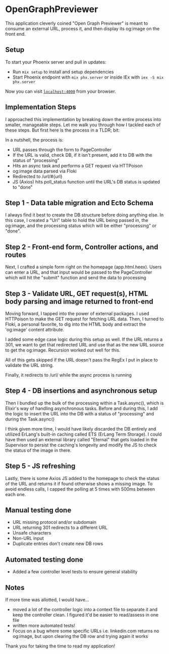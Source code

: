 # OpenGraphPreviewer
This application cleverly coined "Open Graph Previewer" is meant to consume an external URL, process it, and then
display its og:image on the front end.

## Setup
To start your Phoenix server and pull in updates:

  * Run `mix setup` to install and setup dependencies
  * Start Phoenix endpoint with `mix phx.server` or inside IEx with `iex -S mix phx.server`

Now you can visit [`localhost:4000`](http://localhost:4000) from your browser.

## Implementation Steps
I approached this implementation by breaking down the entire process into smaller, manageable steps. 
Let me walk you through how I tackled each of these steps. But first here is the process in a TLDR; bit:

In a nutshell, the process is:
- URL passes through the form to PageController
- If the URL is valid, check DB, if it isn't present, add it to DB with the status of "processing"
- Hits an async task and performs a GET request via HTTPoison
- og:image data parsed via Floki
- Redirected to /url/#{url}
- JS (Axios) hits poll_status function until the URL's DB status is updated to "done"

## Step 1 - Data table migration and Ecto Schema
I always find it best to create the DB structure before doing anything else. In this case, I created a "Url"
table to hold the URL being passed in, the og:image, and the processing status which will be either "processing" or "done".

## Step 2 - Front-end form, Controller actions, and routes
Next, I crafted a simple form right on the homepage (app.html.heex). Users can enter a URL, and that input would be passed to the PageController which will hit the "submit" function and send the data to processing

## Step 3 - Validate URL, GET request(s), HTML body parsing and image returned to front-end
Moving forward, I tapped into the power of external packages. I used HTTPoison to make the GET request for fetching URL data. 
Then, I turned to Floki, a personal favorite, to dig into the HTML body and extract the 'og:image' content attribute.

I added some edge case logic during this setup as well. If the URL returns a 301, we want to get that redirected URL and use that
as the new URL source to get the og:image. Recursion worked out well for this.

All of this gets skipped if the URL doesn't pass the RegEx I put in place to validate the URL string.

Finally, it redirects to /url/ while the async process is running

## Step 4 - DB insertions and asynchronous setup
Then I bundled up the bulk of the processing within a Task.async(), which is Elixir's way of handling asynchronous tasks. 
Before and during this, I add the logic to insert the URL into the DB with a status of "processing" and during the Task.async()

I think given more time, I would have likely discarded the DB entirely and utilized ErLang's built-in caching called ETS (ErLang Term Storage). 
I could have then used an external library called "Eternal" that gets loaded in the Supervisor to persist the caching's longevity and modify the JS 
to check the status of the image in there.

## Step 5 - JS refreshing
Lastly, there is some Axios JS added to the homepage to check the status of the URL and returns it if found otherwise
shows a missing image. To avoid endless calls, I capped the polling at 5 times with 500ms between each one.

## Manual testing done
- URL missing protocol and/or subdomain
- URL returning 301 redirects to a different URL
- Unsafe characters
- Non-URL input
- Duplicate entries don't create new DB rows

## Automated testing done
- Added a few controller level tests to ensure general stability

## Notes
If more time was allotted, I would have...

- moved a lot of the controller logic into a context file to separate it and keep the controller clean.
  I figured it'd be easier to read/assess in one file
- written more automated tests!
- Focus on a bug where some specific URLs i.e. linkedin.com returns no og:image,
  but upon clearing the DB row and trying again it works

Thank you for taking the time to read my application!